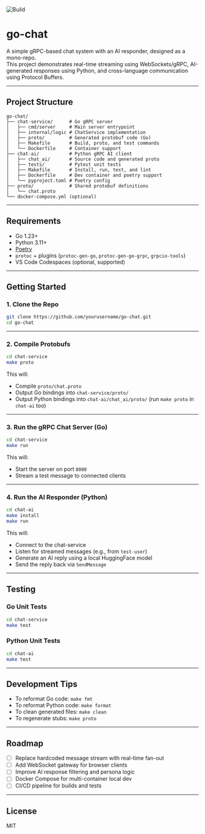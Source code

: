 ![Build](https://github.com/scotttjoiner/go-chat/actions/workflows/main.yml/badge.svg)

# go-chat

A simple gRPC-based chat system with an AI responder, designed as a mono-repo.  
This project demonstrates real-time streaming using WebSockets/gRPC, AI-generated responses using Python, and cross-language communication using Protocol Buffers.

---

## Project Structure

```
go-chat/
├── chat-service/      # Go gRPC server
│   ├── cmd/server     # Main server entrypoint
│   ├── internal/logic # ChatService implementation
│   ├── proto/         # Generated protobuf code (Go)
│   ├── Makefile       # Build, proto, and test commands
│   └── Dockerfile     # Container support
├── chat-ai/           # Python gRPC AI client
│   ├── chat_ai/       # Source code and generated proto
│   ├── tests/         # Pytest unit tests
│   ├── Makefile       # Install, run, test, and lint
│   ├── Dockerfile     # Dev container and poetry support
│   └── pyproject.toml # Poetry config
├── proto/             # Shared protobuf definitions
│   └── chat.proto
└── docker-compose.yml (optional)
```

---

## Requirements

- Go 1.23+
- Python 3.11+
- [Poetry](https://python-poetry.org/)
- `protoc` + plugins (`protoc-gen-go`, `protoc-gen-go-grpc`, `grpcio-tools`)
- VS Code Codespaces (optional, supported)

---

## Getting Started

### 1. Clone the Repo

```bash
git clone https://github.com/yourusername/go-chat.git
cd go-chat
```

---

### 2. Compile Protobufs

```bash
cd chat-service
make proto
```

This will:
- Compile `proto/chat.proto`
- Output Go bindings into `chat-service/proto/`
- Output Python bindings into `chat-ai/chat_ai/proto/` (run `make proto` in `chat-ai` too)

---

### 3. Run the gRPC Chat Server (Go)

```bash
cd chat-service
make run
```

This will:
- Start the server on port `8080`
- Stream a test message to connected clients

---

### 4. Run the AI Responder (Python)

```bash
cd chat-ai
make install
make run
```

This will:
- Connect to the chat-service
- Listen for streamed messages (e.g., from `test-user`)
- Generate an AI reply using a local HuggingFace model
- Send the reply back via `SendMessage`

---

## Testing

### Go Unit Tests

```bash
cd chat-service
make test
```

### Python Unit Tests

```bash
cd chat-ai
make test
```

---

## Development Tips

- To reformat Go code: `make fmt`
- To reformat Python code: `make format`
- To clean generated files: `make clean`
- To regenerate stubs: `make proto`

---

## Roadmap

- [ ] Replace hardcoded message stream with real-time fan-out
- [ ] Add WebSocket gateway for browser clients
- [ ] Improve AI response filtering and persona logic
- [ ] Docker Compose for multi-container local dev
- [ ] CI/CD pipeline for builds and tests

---

## License

MIT

